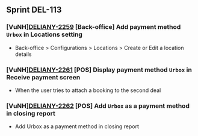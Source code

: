 ## Sprint DEL-113

### [VuNH][DELIANY-2259](https://deliany.youtrack.cloud/issue/DELIANY-2259) [Back-office] Add payment method `Urbox` in Locations setting
- Back-office > Configurations > Locations > Create or Edit a location details

### [VuNH][DELIANY-2261](https://deliany.youtrack.cloud/issue/DELIANY-2261) [POS] Display payment method `Urbox` in Receive payment screen
- When the user tries to attach a booking to the second deal

### [VuNH][DELIANY-2262](https://deliany.youtrack.cloud/issue/DELIANY-2262) [POS] Add `Urbox` as a payment method in closing report
- Add Urbox as a payment method in closing report
